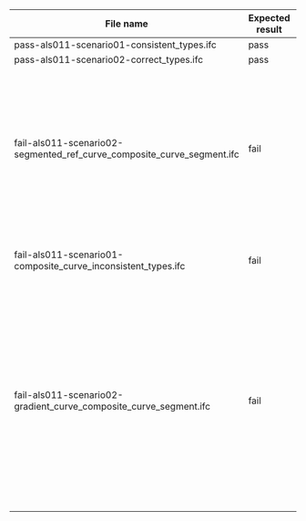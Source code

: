 

| File name | Expected result | Description |
| --- | --- | --- |
| pass-als011-scenario01-consistent\_types.ifc | pass | NaN |
| pass-als011-scenario02-correct\_types.ifc | pass | NaN |
| fail-als011-scenario02-segmented\_ref\_curve\_composite\_curve\_segment.ifc | fail | Result 1: {'Instance\_id': '', 'Expected': ' value : the same ', 'Observed': ' value : IfcCompositeCurveSegment IfcCurveSegment '} . Result 2: {'Instance\_id': '', 'Expected': ' value : the same ', 'Observed': ' value : IfcCompositeCurveSegment IfcCurveSegment '} . Result 3: {'Instance\_id': '', 'Expected': ' entity : IfcCurveSegment ', 'Observed': ' instance : IfcCompositeCurveSegment(#2669) '} |
| fail-als011-scenario01-composite\_curve\_inconsistent\_types.ifc | fail | Result 1: {'Instance\_id': '', 'Expected': ' value : the same ', 'Observed': ' value : IfcCurveSegment IfcCompositeCurveSegment '} |
| fail-als011-scenario02-gradient\_curve\_composite\_curve\_segment.ifc | fail | Result 1: {'Instance\_id': '', 'Expected': ' value : the same ', 'Observed': ' value : IfcCompositeCurveSegment IfcCurveSegment Feature=ALS011 Outcome=E00020 Severity=ERROR Expected= value : the same Observed= value : IfcCompositeCurveSegment IfcCurveSegment '} . Result 2: {'Instance\_id': '', 'Expected': ' value : the same ', 'Observed': ' value : IfcCompositeCurveSegment IfcCurveSegment '} . Result 3: {'Instance\_id': '', 'Expected': ' entity : IfcCurveSegment ', 'Observed': ' instance : IfcCompositeCurveSegment(#120) '} |

